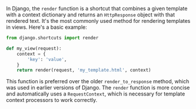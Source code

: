 In Django, the `render` function is a shortcut that combines a given template with a context dictionary and returns an `HttpResponse` object with that rendered text. It's the most commonly used method for rendering templates in views. Here's a basic example:

```python
from django.shortcuts import render

def my_view(request):
    context = {
        'key': 'value',
    }
    return render(request, 'my_template.html', context)
```

This function is preferred over the older `render_to_response` method, which was used in earlier versions of Django. The `render` function is more concise and automatically uses a `RequestContext`, which is necessary for template context processors to work correctly.
